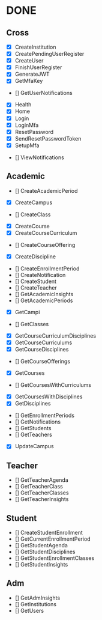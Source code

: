 # DONE

## Cross
- [X] CreateInstitution
- [X] CreatePendingUserRegister
- [X] CreateUser
- [X] FinishUserRegister
- [X] GenerateJWT
- [X] GetMfaKey
- [] GetUserNotifications
- [X] Health
- [X] Home
- [X] Login
- [X] LoginMfa
- [X] ResetPassword
- [X] SendResetPasswordToken
- [X] SetupMfa
- [] ViewNotifications

## Academic
- [] CreateAcademicPeriod
- [X] CreateCampus
- [] CreateClass
- [X] CreateCourse
- [X] CreateCourseCurriculum
- [] CreateCourseOffering
- [X] CreateDiscipline
- [] CreateEnrollmentPeriod
- [] CreateNotification
- [] CreateStudent
- [] CreateTeacher
- [] GetAcademicInsights
- [] GetAcademicPeriods
- [X] GetCampi
- [] GetClasses
- [X] GetCourseCurriculumDisciplines
- [X] GetCourseCurriculums
- [X] GetCourseDisciplines
- [] GetCourseOfferings
- [X] GetCourses
- [] GetCoursesWithCurriculums
- [X] GetCoursesWithDisciplines
- [X] GetDisciplines
- [] GetEnrollmentPeriods
- [] GetNotifications
- [] GetStudents
- [] GetTeachers
- [X] UpdateCampus

## Teacher

- [] GetTeacherAgenda
- [] GetTeacherClass
- [] GetTeacherClasses
- [] GetTeacherInsights

## Student

- [] CreateStudentEnrollment
- [] GetCurrentEnrollmentPeriod
- [] GetStudentAgenda
- [] GetStudentDisciplines
- [] GetStudentEnrollmentClasses
- [] GetStudentInsights

## Adm
- [] GetAdmInsights
- [] GetInstitutions
- [] GetUsers
